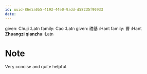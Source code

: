 ```yaml
---
id: uuid-86e5a0b5-4193-44e0-9add-d58235f90933
date: 
---
```


given: Chuji :Latn
family: Cao :Latn
given: 礎基 :Hant
family: 曹 :Hant
**Zhuangzi qianzhu** :Latn
# Note
Very concise and quite helpful.